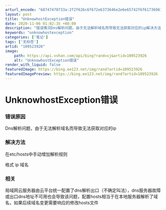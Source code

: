 ```yaml
---
arturl_encode: "68747470733a:2f2f626c6f672e6373646e2e6e65742f6f617369613131312f:61727469636c652f64657461696c732f313039353233393236"
layout: post
title: "UnknowhostException错误"
date: 2020-11-06 01:02:35 +08:00
description: "错误情况Dns解析问题，由于无法解析域名而导致无法获取对应的ip解决方法在etc/hosts中手动增"
keywords: "unknowhostexception"
categories: ['笔记']
tags: ['无标签']
artid: "109523926"
image:
    path: https://api.vvhan.com/api/bing?rand=sj&artid=109523926
    alt: "UnknowhostException错误"
render_with_liquid: false
featuredImage: https://bing.ee123.net/img/rand?artid=109523926
featuredImagePreview: https://bing.ee123.net/img/rand?artid=109523926
---
```


# UnknowhostException错误

### 错误原因

Dns解析问题，由于无法解析域名而导致无法获取对应的ip

### 解决方法

在etc/hosts中手动增加解析规则
  
格式 ip 域名

### 相关

局域网云服务器由云平台统一配置了dns解析出口（不确定叫法），dns服务器故障或出口dns地址不可用也会导致该问题，配置hosts相当于在本地服务器解析了域名，如果后续域名变更需要响应的修改hosts文件